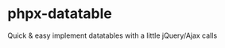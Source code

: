 phpx-datatable
==============

Quick &amp; easy implement datatables with a little jQuery/Ajax calls
